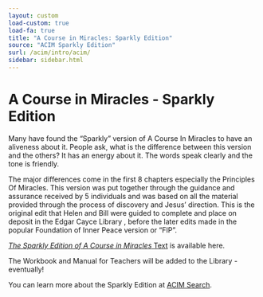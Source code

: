 ```yaml
---
layout: custom
load-custom: true
load-fa: true
title: "A Course in Miracles: Sparkly Edition"
source: "ACIM Sparkly Edition"
surl: /acim/intro/acim/
sidebar: sidebar.html
---
```


<div markdown="1" class="container content">

# A Course in Miracles - Sparkly Edition

Many have found the “Sparkly” version of A Course In Miracles to have an
aliveness about it. People ask, what is the difference between this
version and the others? It has an energy about it. The words speak
clearly and the tone is friendly.

The major differences come in the first 8 chapters especially the
Principles Of Miracles. This version was put together through the
guidance and assurance received by 5 individuals and was based on all
the material provided through the process of discovery and Jesus’
direction. This is the original edit that Helen and Bill were guided to
complete and place on deposit in the Edgar Cayce Library , before the
later edits made in the popular Foundation of Inner Peace version or
“FIP”.

[*The Sparkly Edition of A Course in Miracles* Text](/acim/intro/text/) is available here.

The Workbook and Manual for Teachers will be added to the Library -
eventually!

You can learn more about the Sparkly Edition at [ACIM Search](http://acimsearch.org/).

</div>

